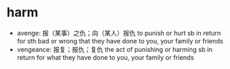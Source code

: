 # harm

- avenge: 报（某事）之仇；向（某人）报仇 to punish or hurt sb in return for sth bad or wrong that they have done to you, your family or friends
- vengeance: 报复；报仇；复仇 the act of punishing or harming sb in return for what they have done to you, your family or friends
